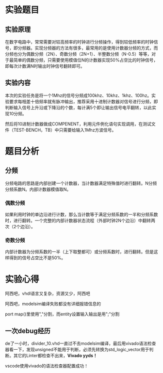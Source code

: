 # 实验题目

## 实验原理

在数字电路中，常常需要对较高频率的时钟进行分频操作，得到较低频率的时钟信号，即分频器。实现分频器的方法有很多，最常用的是使用计数器分频的方式，而分频也分为偶数分频（2N）、奇数分频（2N+1）、半整数分频（N-0.5）等等，对于最简单的偶数分频，只需要使用模值位N的计数器实现50%占空比的时钟信号，即每次计数满N时输出时钟信号翻转即可。

## 实验内容

本次的实验任务是将一个1Mhz的信号分频成100khz、10khz、1khz、100hz。实验要求每相差十倍频率就有脉冲输出，推荐采用十进制计数器对信号进行分频，即判断输入信号上升沿或下降沿的个数，每计满5个即让输出信号电平翻转，以此实现10分频。

然后将10进制计数器做成COMPENENT，利用元件例化语句实现调用，在测试文件（TEST-BENCH，TB）中只需要给输入1Mhz方波信号。

# 题目分析

## 分频

分频电路的思路是内部创建一个计数器，当计数器满足特殊值时进行翻转。N分频分频系数N。内部计数器模值取N。

### 偶数分频

如果利用时钟的单边沿进行计数，那么当计数等于满足分频系数的一半和分频系数时，进行翻转。一个完整的内部计数器状态流程（外部时钟2N个边沿）中翻转两次（2个边沿）。

### 奇数分频

内部计数器为分频系数的一半（上下取整都可）或分频系数时，进行翻转。但是这样得到的信号占空比不是50%。

# 实验心得

阿西吧，vhdl语言又复杂，资源又少，阿西吧

阿西吧，modelsim编译失败都没有详细报错信息的

port map()里使用","分割，而entity设置输入输出是用";"分割

## 一次debug经历

de了一小时，divider_10.vhd一直过不去modelsim编译，最后用vivado语法检查器看一下，发现unsigned不能用于判断，必须先转换为std_logic_vector用于判断。其它的Linter都检查不出来，**Vivado yyds！**

vscode使用vivado的语法检查器配置成功！
